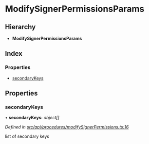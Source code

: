 # ModifySignerPermissionsParams

## Hierarchy

* **ModifySignerPermissionsParams**

## Index

### Properties

* [secondaryKeys](modifysignerpermissionsparams.md#secondarykeys)

## Properties

### secondaryKeys

• **secondaryKeys**: _object\[\]_

_Defined in_ [_src/api/procedures/modifySignerPermissions.ts:16_](https://github.com/PolymathNetwork/polymesh-sdk/blob/23062de4/src/api/procedures/modifySignerPermissions.ts#L16)

list of secondary keys

